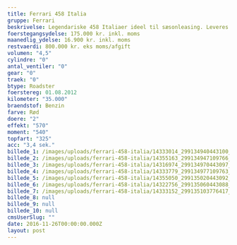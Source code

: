 ```yaml
---
title: Ferrari 458 Italia
gruppe: Ferrari
beskrivelse: Legendariske 458 Italiaer ideel til sæsonleasing. Leveres med fuld garanti med fuld kasko for 1.130 kr. per måned.
foerstegangsydelse: 175.000 kr. inkl. moms
maanedlig_ydelse: 16.900 kr. inkl. moms
restvaerdi: 800.000 kr. eks moms/afgift
volumen: "4,5"
cylindre: "0"
antal_ventiler: "0"
gear: "0"
traek: "0"
btype: Roadster
foerstereg: 01.08.2012
kilometer: "35.000"
braendstof: Benzin
farve: Rød
doere: "2"
effekt: "570"
moment: "540"
topfart: "325"
acc: "3,4 sek."
billede_1: /images/uploads/ferrari-458-italia/14333014_299134940443100_6731145255904472797_n.jpg
billede_2: /images/uploads/ferrari-458-italia/14355163_299134947109766_4907316159573058024_n.jpg
billede_3: /images/uploads/ferrari-458-italia/14316974_299134970443097_7567683078304201316_n.jpg
billede_4: /images/uploads/ferrari-458-italia/14333779_299134977109763_5844797460997245793_n.jpg
billede_5: /images/uploads/ferrari-458-italia/14355050_299135020443092_5871390909424157289_n.jpg
billede_6: /images/uploads/ferrari-458-italia/14322756_299135060443088_5579549487064810881_n.jpg
billede_7: /images/uploads/ferrari-458-italia/14333152_299135103776417_4396225906796017845_n.jpg
billede_8: null
billede_9: null
billede_10: null
cmsUserSlug: ""
date: 2016-11-26T00:00:00.000Z
layout: post
---
```


